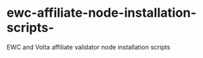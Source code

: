 # ewc-affiliate-node-installation-scripts-
EWC and Volta affiliate validator node installation scripts
